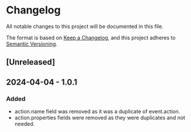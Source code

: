 # Changelog

All notable changes to this project will be documented in this file.

The format is based on [Keep a Changelog](https://keepachangelog.com/en/1.0.0/),
and this project adheres to [Semantic Versioning](https://semver.org/spec/v2.0.0.html).

## [Unreleased]

## 2024-04-04 - 1.0.1

### Added
- action.name field was removed as it was a duplicate of event.action.
- action.properties fields were removed as they were duplicates and not needed.
